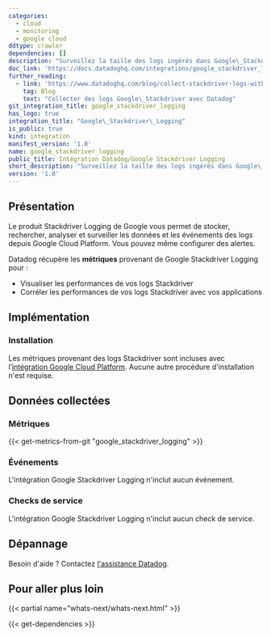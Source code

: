 ```yaml
---
categories:
  - cloud
  - monitoring
  - google cloud
ddtype: crawler
dependencies: []
description: "Surveillez la taille des logs ingérés dans Google\_Stackdriver."
doc_link: 'https://docs.datadoghq.com/integrations/google_stackdriver_logging/'
further_reading:
  - link: 'https://www.datadoghq.com/blog/collect-stackdriver-logs-with-datadog/'
    tag: Blog
    text: "Collecter des logs Google\_Stackdriver avec Datadog"
git_integration_title: google_stackdriver_logging
has_logo: true
integration_title: "Google\_Stackdriver\_Logging"
is_public: true
kind: integration
manifest_version: '1.0'
name: google_stackdriver_logging
public_title: Intégration Datadog/Google Stackdriver Logging
short_description: "Surveillez la taille des logs ingérés dans Google\_Stackdriver."
version: '1.0'
---
```

## Présentation
Le produit Stackdriver Logging de Google vous permet de stocker, rechercher, analyser et surveiller les données et les événements des logs depuis Google Cloud Platform. Vous pouvez même configurer des alertes.

Datadog récupère les **métriques** provenant de Google Stackdriver Logging pour :

* Visualiser les performances de vos logs Stackdriver
* Corréler les performances de vos logs Stackdriver avec vos applications

## Implémentation
### Installation

Les métriques provenant des logs Stackdriver sont incluses avec l’[intégration Google Cloud Platform][1]. Aucune autre procédure d'installation n'est requise.

## Données collectées
### Métriques
{{< get-metrics-from-git "google_stackdriver_logging" >}}


### Événements
L'intégration Google Stackdriver Logging n'inclut aucun événement.

### Checks de service
L'intégration Google Stackdriver Logging n'inclut aucun check de service.

## Dépannage
Besoin d'aide ? Contactez [l'assistance Datadog][3].

## Pour aller plus loin

{{< partial name="whats-next/whats-next.html" >}}

[1]: https://docs.datadoghq.com/fr/integrations/google_cloud_platform
[2]: https://github.com/DataDog/dogweb/blob/prod/integration/google_stackdriver_loggin/google_stackdriver_logging_metadata.csv
[3]: https://docs.datadoghq.com/fr/help


{{< get-dependencies >}}